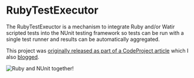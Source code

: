 # RubyTestExecutor
The RubyTestExeuctor is a mechanism to integrate Ruby and/or Watir scripted tests into the NUnit testing framework so tests can be run with a single test runner and results can be automatically aggregated.

This project was [originally released as part of a CodeProject article](https://www.codeproject.com/Articles/12696/Integrated-ASP-NET-Web-Application-Testing-with-NU) which I also [blogged](http://www.paraesthesia.com/archive/2006/01/13/paraesthesia.test.ruby-integrating-nunit-with-rubywatir-unit-tests.aspx/).

![Ruby and NUnit together!](https://cloud.githubusercontent.com/assets/1156571/21693187/d1ace466-d334-11e6-841e-3771bb6709b2.gif)
